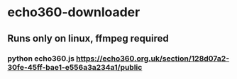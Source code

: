 # echo360-downloader

## Runs only on linux, ffmpeg required
### python echo360.js https://echo360.org.uk/section/128d07a2-30fe-45ff-bae1-e556a3a234a1/public
